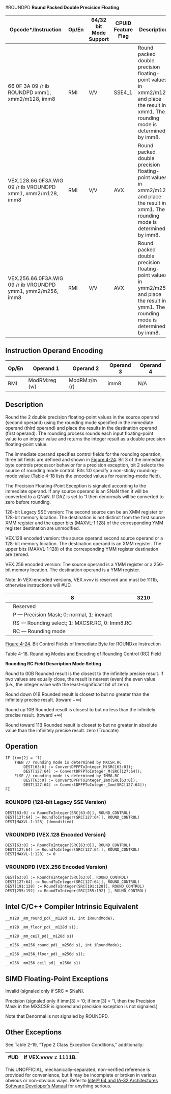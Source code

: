 #ROUNDPD
**Round Packed Double Precision Floating**

| Opcode\*/Instruction                                        | Op/En | 64/32 bit Mode Support | CPUID Feature Flag | Description                                                                                                                             |
| ----------------------------------------------------------- | ----- | ---------------------- | ------------------ | --------------------------------------------------------------------------------------------------------------------------------------- |
| 66 0F 3A 09 /r ib ROUNDPD xmm1, xmm2/m128, imm8             | RMI   | V/V                    | SSE4_1             | Round packed double precision floating-point values in xmm2/m128 and place the result in xmm1. The rounding mode is determined by imm8. |
| VEX.128.66.0F3A.WIG 09 /r ib VROUNDPD xmm1, xmm2/m128, imm8 | RMI   | V/V                    | AVX                | Round packed double precision floating-point values in xmm2/m128 and place the result in xmm1. The rounding mode is determined by imm8. |
| VEX.256.66.0F3A.WIG 09 /r ib VROUNDPD ymm1, ymm2/m256, imm8 | RMI   | V/V                    | AVX                | Round packed double precision floating-point values in ymm2/m256 and place the result in ymm1. The rounding mode is determined by imm8. |

## Instruction Operand Encoding

| Op/En | Operand 1     | Operand 2     | Operand 3 | Operand 4 |
| ----- | ------------- | ------------- | --------- | --------- |
| RMI   | ModRM:reg (w) | ModRM:r/m (r) | imm8      | N/A       |

## Description

Round the 2 double precision floating-point values in the source operand (second operand) using the rounding mode specified in the immediate operand (third operand) and place the results in the destination operand (first operand). The rounding process rounds each input floating-point value to an integer value and returns the integer result as a double precision floating-point value.

The immediate operand specifies control fields for the rounding operation, three bit fields are defined and shown in [Figure 4-24](/x86/roundpd#fig-4-24). Bit 3 of the immediate byte controls processor behavior for a precision exception, bit 2 selects the source of rounding mode control. Bits 1:0 specify a non-sticky rounding-mode value (Table 4-18 lists the encoded values for rounding-mode field).

The Precision Floating-Point Exception is signaled according to the immediate operand. If any source operand is an SNaN then it will be converted to a QNaN. If DAZ is set to ‘1 then denormals will be converted to zero before rounding.

128-bit Legacy SSE version: The second source can be an XMM register or 128-bit memory location. The destination is not distinct from the first source XMM register and the upper bits (MAXVL-1:128) of the corresponding YMM register destination are unmodified.

VEX.128 encoded version: the source operand second source operand or a 128-bit memory location. The destination operand is an XMM register. The upper bits (MAXVL-1:128) of the corresponding YMM register destination are zeroed.

VEX.256 encoded version: The source operand is a YMM register or a 256-bit memory location. The destination operand is a YMM register.

Note: In VEX-encoded versions, VEX.vvvv is reserved and must be 1111b, otherwise instructions will #​​​UD.

|     | 8                                             | 3210 |
| --- | --------------------------------------------- | ---- |
|     | Reserved                                      |      |
|     | P — Precision Mask; 0: normal, 1: inexact     |      |
|     | RS — Rounding select; 1: MXCSR.RC, 0: Imm8.RC |      |
|     | RC — Rounding mode                            |      |

[Figure 4-24](/x86/roundpd#fig-4-24). Bit Control Fields of Immediate Byte for ROUNDxx Instruction

Table 4-18. Rounding Modes and Encoding of Rounding Control (RC) Field

**Rounding RC Field Description Mode Setting**

Round to 00B Rounded result is the closest to the infinitely precise result. If two values are equally close, the result is nearest (even) the even value (i.e., the integer value with the least-significant bit of zero).

Round down 01B Rounded result is closest to but no greater than the infinitely precise result. (toward −∞)

Round up 10B Rounded result is closest to but no less than the infinitely precise result. (toward +∞)

Round toward 11B Rounded result is closest to but no greater in absolute value than the infinitely precise result. zero (Truncate)

## Operation

```
IF (imm[2] = ‘1)
    THEN // rounding mode is determined by MXCSR.RC
        DEST[63:0] := ConvertDPFPToInteger_M(SRC[63:0]);
        DEST[127:64] := ConvertDPFPToInteger_M(SRC[127:64]);
    ELSE // rounding mode is determined by IMM8.RC
        DEST[63:0] := ConvertDPFPToInteger_Imm(SRC[63:0]);
        DEST[127:64] := ConvertDPFPToInteger_Imm(SRC[127:64]);
FI

```

### ROUNDPD (128-bit Legacy SSE Version)

```
DEST[63:0] := RoundToInteger(SRC[63:0]], ROUND_CONTROL)
DEST[127:64] := RoundToInteger(SRC[127:64]], ROUND_CONTROL)
DEST[MAXVL-1:128] (Unmodified)

```

### VROUNDPD (VEX.128 Encoded Version)

```
DEST[63:0] := RoundToInteger(SRC[63:0]], ROUND_CONTROL)
DEST[127:64] := RoundToInteger(SRC[127:64]], ROUND_CONTROL)
DEST[MAXVL-1:128] := 0

```

### VROUNDPD (VEX.256 Encoded Version)

```
DEST[63:0] := RoundToInteger(SRC[63:0], ROUND_CONTROL)
DEST[127:64] := RoundToInteger(SRC[127:64]], ROUND_CONTROL)
DEST[191:128] := RoundToInteger(SRC[191:128]], ROUND_CONTROL)
DEST[255:192] := RoundToInteger(SRC[255:192] ], ROUND_CONTROL)

```

## Intel C/C++ Compiler Intrinsic Equivalent

```
__m128 _mm_round_pd(__m128d s1, int iRoundMode);

```

```
__m128 _mm_floor_pd(__m128d s1);

```

```
__m128 _mm_ceil_pd(__m128d s1)

```

```
__m256 _mm256_round_pd(__m256d s1, int iRoundMode);

```

```
__m256 _mm256_floor_pd(__m256d s1);

```

```
__m256 _mm256_ceil_pd(__m256d s1)

```

## SIMD Floating-Point Exceptions

Invalid (signaled only if SRC = SNaN).

Precision (signaled only if imm[3] = ‘0; if imm[3] = ‘1, then the Precision Mask in the MXSCSR is ignored and precision exception is not signaled.)

Note that Denormal is not signaled by ROUNDPD.

## Other Exceptions

See Table 2-19, “Type 2 Class Exception Conditions,” additionally:

| #​​​UD | If VEX.vvvv ≠ 1111B. |
| ------ | -------------------- |

This UNOFFICIAL, mechanically-separated, non-verified reference is provided for convenience, but it may be
incomplete or broken in various obvious or non-obvious
ways. Refer to [Intel® 64 and IA-32 Architectures Software Developer’s Manual](https://software.intel.com/en-us/download/intel-64-and-ia-32-architectures-sdm-combined-volumes-1-2a-2b-2c-2d-3a-3b-3c-3d-and-4) for anything serious.
